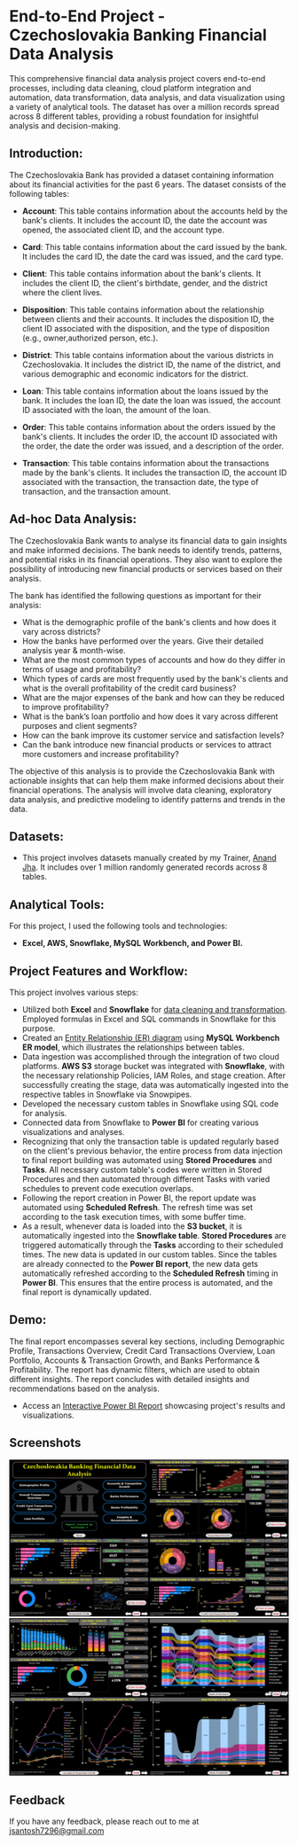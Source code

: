 
# End-to-End Project - Czechoslovakia Banking Financial Data Analysis

This comprehensive financial data analysis project covers end-to-end processes, including data cleaning, cloud platform integration and automation, data transformation, data analysis, and data visualization using a variety of analytical tools. The dataset has over a million records spread across 8 different tables, providing a robust foundation for insightful analysis and decision-making.


## Introduction:

The Czechoslovakia Bank has provided a dataset containing information about its financial activities for the past 6 years. The dataset consists of the following tables:

- **Account**: This table contains information about the accounts held by the bank's clients. It includes the account ID, the date the account was opened, the associated client ID, and the account type.

- **Card**: This table contains information about the card issued by the bank. It includes the card ID, the date the card was issued, and the card type.

- **Client**: This table contains information about the bank's clients. It includes the client ID, the client's birthdate, gender, and the district where the client lives.

- **Disposition**: This table contains information about the relationship between clients and their accounts. It includes the disposition ID, the client ID associated with the disposition, and the type of disposition (e.g., owner,authorized person, etc.).

- **District**: This table contains information about the various districts in Czechoslovakia. It includes the district ID, the name of the district, and various demographic and economic indicators for the district.

- **Loan**: This table contains information about the loans issued by the bank. It includes the loan ID, the date the loan was issued, the account ID associated with the loan, the amount of the loan.

- **Order**: This table contains information about the orders issued by the bank's clients. It includes the order ID, the account ID associated with the order, the date the order was issued, and a description of the order.

- **Transaction**: This table contains information about the transactions made by the bank's clients. It includes the transaction ID, the account ID associated with the transaction, the transaction date, the type of transaction, and the transaction amount.

## Ad-hoc Data Analysis:

The Czechoslovakia Bank wants to analyse its financial data to gain insights and make informed decisions. The bank needs to identify trends, patterns, and potential risks in its financial operations. They also want to explore the possibility of introducing new financial products or services based on their analysis.

The bank has identified the following questions as important for their analysis:
- What is the demographic profile of the bank's clients and how does it vary across districts?
- How the banks have performed over the years. Give their detailed analysis year & month-wise.
- What are the most common types of accounts and how do they differ in terms of usage and profitability?
- Which types of cards are most frequently used by the bank's clients and what is the overall profitability of the credit card business?
- What are the major expenses of the bank and how can they be reduced to improve profitability?
- What is the bank’s loan portfolio and how does it vary across different purposes and client segments?
- How can the bank improve its customer service and satisfaction levels?
- Can the bank introduce new financial products or services to attract more customers and increase profitability?

The objective of this analysis is to provide the Czechoslovakia Bank with actionable insights that can help them make informed decisions about their financial operations. The analysis will involve data cleaning, exploratory data analysis, and predictive modeling to identify patterns and trends in the data.


## Datasets:

- This project involves datasets manually created by my Trainer, [Anand Jha](https://github.com/anandjha90). It includes over 1 million randomly generated records across 8 tables.

## Analytical Tools:
For this project, I used the following tools and technologies: 
- **Excel, AWS, Snowflake, MySQL Workbench, and Power BI.**

## Project Features and Workflow:

This project involves various steps:
- Utilized both **Excel** and **Snowflake** for [data cleaning and transformation](https://github.com/santoshj7/End_to_End_Project-Czechoslovakia_Banking_Financial_Data_Analysis/blob/main/Data%20Manipulation%20and%20Cleaning%20work.docx). Employed formulas in Excel and SQL commands in Snowflake for this purpose.
- Created an [Entity Relationship (ER) diagram](https://github.com/santoshj7/End_to_End_Project-Czechoslovakia_Banking_Financial_Data_Analysis/tree/main/Entity_Relationship_(ER)_Diagram) using **MySQL Workbench ER model**, which illustrates the relationships between tables.
- Data ingestion was accomplished through the integration of two cloud platforms. **AWS S3** storage bucket was integrated with **Snowflake**, with the necessary relationship Policies, IAM Roles, and stage creation. After successfully creating the stage, data was automatically ingested into the respective tables in Snowflake via Snowpipes.
- Developed the necessary custom tables in Snowflake using SQL code for analysis.
- Connected data from Snowflake to **Power BI** for creating various visualizations and analyses.
- Recognizing that only the transaction table is updated regularly based on the client's previous behavior, the entire process from data injection to final report building was automated using **Stored Procedures** and **Tasks**. All necessary custom table's codes were written in Stored Procedures and then automated through different Tasks with varied schedules to prevent code execution overlaps.
- Following the report creation in Power BI, the report update was automated using **Scheduled Refresh**. The refresh time was set according to the task execution times, with some buffer time.
- As a result, whenever data is loaded into the **S3 bucket**, it is automatically ingested into the **Snowflake table**. **Stored Procedures** are triggered automatically through the **Tasks** according to their scheduled times. The new data is updated in our custom tables. Since the tables are already connected to the **Power BI report**, the new data gets automatically refreshed according to the **Scheduled Refresh** timing in **Power BI**. This ensures that the entire process is automated, and the final report is dynamically updated.

## Demo:

The final report encompasses several key sections, including Demographic Profile, Transactions Overview, Credit Card Transactions Overview, Loan Portfolio, Accounts & Transaction Growth, and Banks Performance & Profitability. The report has dynamic filters, which are used to obtain different insights. The report concludes with detailed insights and recommendations based on the analysis.
- Access an [Interactive Power BI Report](https://project.novypro.com/EQ0nMf) showcasing project's results and visualizations.


## Screenshots

![Report Page 1-4](https://github.com/santoshj7/End_to_End_Project-Czechoslovakia_Banking_Financial_Data_Analysis/blob/main/Final_Report/Images/1-4.png)
![Report Page 5-8](https://github.com/santoshj7/End_to_End_Project-Czechoslovakia_Banking_Financial_Data_Analysis/blob/main/Final_Report/Images/5-8.png)


## Feedback

If you have any feedback, please reach out to me at jsantosh7296@gmail.com

